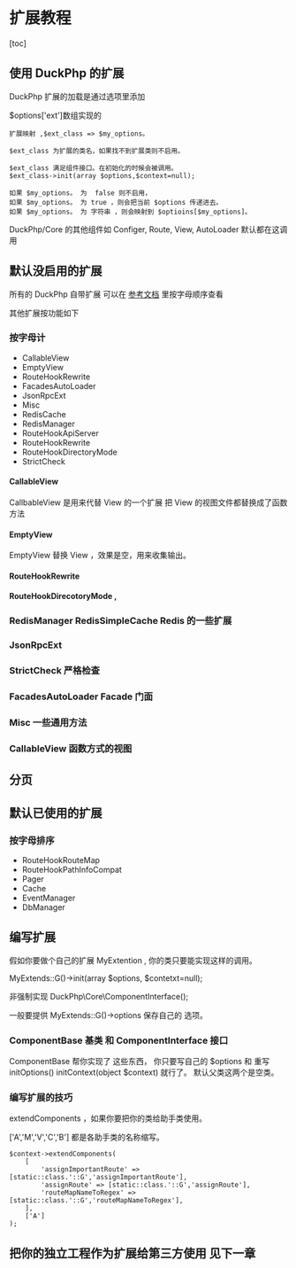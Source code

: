 # 扩展教程
[toc]

## 使用 DuckPhp 的扩展

DuckPhp 扩展的加载是通过选项里添加

$options['ext']数组实现的

    扩展映射 ,$ext_class => $my_options。
    
    $ext_class 为扩展的类名，如果找不到扩展类则不启用。
    
    $ext_class 满足组件接口。在初始化的时候会被调用。
    $ext_class->init(array $options,$context=null);
    
    如果 $my_options。 为  false 则不启用，
    如果 $my_options。 为 true ，则会把当前 $options 传递进去。
    如果 $my_options。 为 字符串 ，则会映射到 $optioins[$my_options]。

DuckPhp/Core 的其他组件如 Configer, Route, View, AutoLoader 默认都在这调用

## 默认没启用的扩展



所有的 DuckPhp 自带扩展 可以在 [参考文档](ref/index.md) 里按字母顺序查看


其他扩展按功能如下


### 按字母计

* CallableView
* EmptyView
* RouteHookRewrite
* FacadesAutoLoader
* JsonRpcExt
* Misc
* RedisCache
* RedisManager
* RouteHookApiServer
* RouteHookRewrite
* RouteHookDirectoryMode
* StrictCheck

#### CallableView
CallbableView 是用来代替 View 的一个扩展
把 View 的视图文件都替换成了函数方法

#### EmptyView
EmptyView 替换 View ，效果是空，用来收集输出。

#### RouteHookRewrite
 
#### RouteHookDirecotoryMode ,




### RedisManager RedisSimpleCache Redis 的一些扩展


### JsonRpcExt

### StrictCheck 严格检查

### FacadesAutoLoader Facade 门面

### Misc 一些通用方法



### CallableView 函数方式的视图

## 分页

## 默认已使用的扩展
###  按字母排序

* RouteHookRouteMap
* RouteHookPathInfoCompat
* Pager
* Cache
* EventManager
* DbManager


## 编写扩展

假如你要做个自己的扩展 MyExtention , 你的类只要能实现这样的调用。

MyExtends::G()->init(array $options, $contetxt=null);

非强制实现 DuckPhp\\Core\\ComponentInterface();

一般要提供 MyExtends::G()->options 保存自己的 选项。

### ComponentBase 基类 和 ComponentInterface 接口

ComponentBase 帮你实现了 这些东西，
你只要写自己的 $options 和 重写 initOptions()  initContext(object $context) 就行了。 默认父类这两个是空类。


### 编写扩展的技巧

extendComponents ，如果你要把你的类给助手类使用。

['A','M','V','C','B'] 都是各助手类的名称缩写。


```
$context->extendComponents(
    [
        'assignImportantRoute' => [static::class.'::G','assignImportantRoute'],
        'assignRoute' => [static::class.'::G','assignRoute'],
        'routeMapNameToRegex' => [static::class.'::G','routeMapNameToRegex'],
    ],
    ['A']
);
```



## 把你的独立工程作为扩展给第三方使用 见下一章

